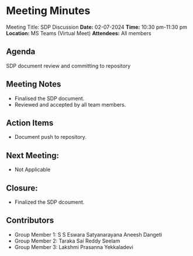 # Meeting Minutes
Meeting Title: SDP Discussion
**Date:**  02-07-2024
**Time:** 10:30 pm-11:30 pm
**Location:** MS Teams (Virtual Meet)
**Attendees:** All members
## Agenda
SDP document review and committing to repository
## Meeting Notes
- Finalised the SDP document.
- Reviewed and accepted by all team members.
## Action Items
- Document push to repository.
## Next Meeting:
- Not Applicable
## Closure:
- Finalized the SDP dcoument.

## Contributors
* Group Member 1: S S Eswara Satyanarayana Aneesh Dangeti
* Group Member 2: Taraka Sai Reddy Seelam
* Group Member 3: Lakshmi Prasanna Yekkaladevi